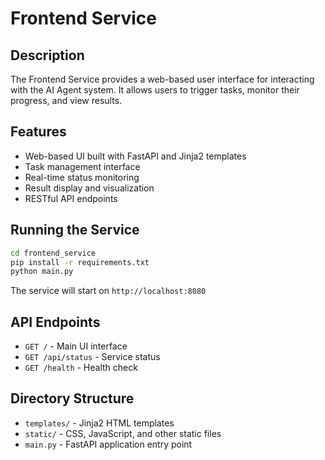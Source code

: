 # Frontend Service

## Description
The Frontend Service provides a web-based user interface for interacting with the AI Agent system. It allows users to trigger tasks, monitor their progress, and view results.

## Features
- Web-based UI built with FastAPI and Jinja2 templates
- Task management interface
- Real-time status monitoring
- Result display and visualization
- RESTful API endpoints

## Running the Service
```bash
cd frontend_service
pip install -r requirements.txt
python main.py
```

The service will start on `http://localhost:8080`

## API Endpoints
- `GET /` - Main UI interface
- `GET /api/status` - Service status
- `GET /health` - Health check

## Directory Structure
- `templates/` - Jinja2 HTML templates
- `static/` - CSS, JavaScript, and other static files
- `main.py` - FastAPI application entry point
